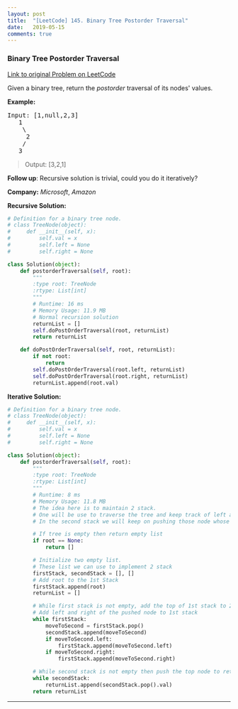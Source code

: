 ```yaml
---
layout: post
title:  "[LeetCode] 145. Binary Tree Postorder Traversal"
date:   2019-05-15
comments: true
---
```


### Binary Tree Postorder Traversal

[Link to original Problem on LeetCode](https://leetcode.com/problems/binary-tree-postorder-traversal/)

Given a binary tree, return the *postorder* traversal of its nodes' values.

**Example:**

<pre>Input: [1,null,2,3]
   1
    \
     2
    /
   3</pre>

>Output: [3,2,1]

**Follow up**: Recursive solution is trivial, could you do it iteratively?

**Company:**
*Microsoft*, *Amazon*

**Recursive Solution:**

```python
# Definition for a binary tree node.
# class TreeNode(object):
#     def __init__(self, x):
#         self.val = x
#         self.left = None
#         self.right = None

class Solution(object):
    def postorderTraversal(self, root):
        """
        :type root: TreeNode
        :rtype: List[int]
        """
        # Runtime: 16 ms
        # Memory Usage: 11.9 MB
        # Normal recursion solution
        returnList = []
        self.doPostOrderTraversal(root, returnList)
        return returnList

    def doPostOrderTraversal(self, root, returnList):
        if not root:
            return
        self.doPostOrderTraversal(root.left, returnList)
        self.doPostOrderTraversal(root.right, returnList)
        returnList.append(root.val)
```

**Iterative Solution:**

```python
# Definition for a binary tree node.
# class TreeNode(object):
#     def __init__(self, x):
#         self.val = x
#         self.left = None
#         self.right = None

class Solution(object):
    def postorderTraversal(self, root):
        """
        :type root: TreeNode
        :rtype: List[int]
        """
        # Runtime: 8 ms
        # Memory Usage: 11.8 MB
        # The idea here is to maintain 2 stack.
        # One will be use to traverse the tree and keep track of left and right child
        # In the second stack we will keep on pushing those node whose child we have visited

        # If tree is empty then return empty list
        if root == None:
            return []

        # Initialize two empty list.
        # These list we can use to implement 2 stack
        firstStack, secondStack = [], []
        # Add root to the 1st Stack
        firstStack.append(root)
        returnList = []

        # While first stack is not empty, add the top of 1st stack to 2nd stack
        # Add left and right of the pushed node to 1st stack
        while firstStack:
            moveToSecond = firstStack.pop()
            secondStack.append(moveToSecond)
            if moveToSecond.left:
                firstStack.append(moveToSecond.left)
            if moveToSecond.right:
                firstStack.append(moveToSecond.right)

        # While second stack is not empty then push the top node to returnList
        while secondStack:
            returnList.append(secondStack.pop().val)
        return returnList
```

<hr><br />

